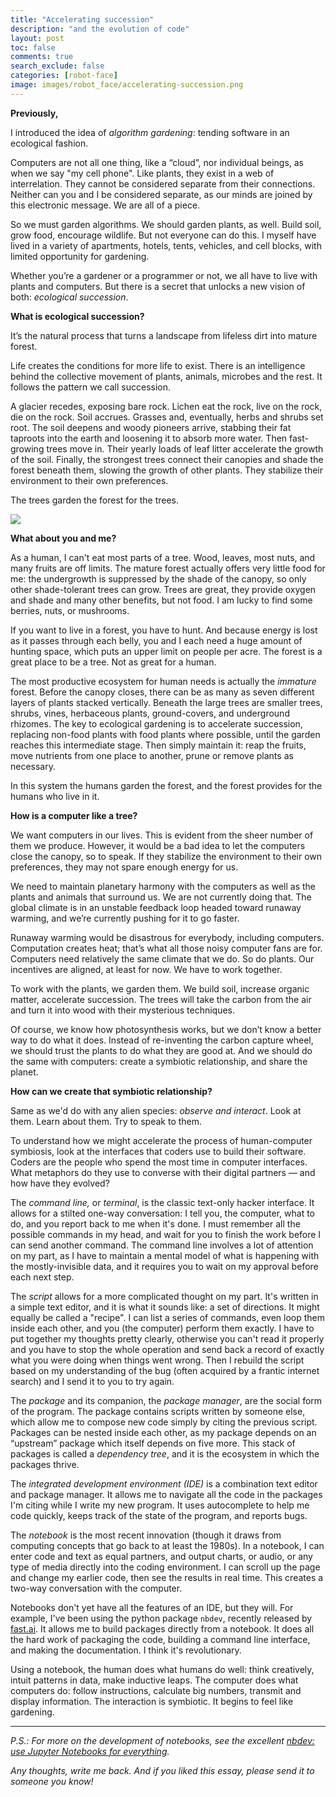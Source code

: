 ```yaml
---
title: "Accelerating succession"
description: "and the evolution of code"
layout: post
toc: false
comments: true
search_exclude: false
categories: [robot-face]
image: images/robot_face/accelerating-succession.png
---
```

**Previously,**

I introduced the idea of *algorithm gardening*: tending software in an ecological fashion. 

Computers are not all one thing, like a “cloud”, nor individual beings, as when we say "my cell phone". Like plants, they exist in a web of interrelation. They cannot be considered separate from their connections. Neither can you and I be considered separate, as our minds are joined by this electronic message. We are all of a piece.

So we must garden algorithms. We should garden plants, as well. Build soil, grow food, encourage wildlife. But not everyone can do this. I myself have lived in a variety of apartments, hotels, tents, vehicles, and cell blocks, with limited opportunity for gardening. 

Whether you’re a gardener or a programmer or not, we all have to live with plants and computers. But there is a secret that unlocks a new vision of both: *ecological succession*. 

**What is ecological succession?**

It’s the natural process that turns a landscape from lifeless dirt into mature forest. 

Life creates the conditions for more life to exist. There is an intelligence behind the collective movement of plants, animals, microbes and the rest. It follows the pattern we call succession. 

A glacier recedes, exposing bare rock. Lichen eat the rock, live on the rock, die on the rock. Soil accrues. Grasses and, eventually, herbs and shrubs set root. The soil deepens and woody pioneers arrive, stabbing their fat taproots into the earth and loosening it to absorb more water. Then fast-growing trees move in. Their yearly loads of leaf litter accelerate the growth of the soil. Finally, the strongest trees connect their canopies and shade the forest beneath them, slowing the growth of other plants. They stabilize their environment to their own preferences. 

The trees garden the forest for the trees.

![](https://bucketeer-e05bbc84-baa3-437e-9518-adb32be77984.s3.amazonaws.com/public/images/8f885885-b0f8-4f50-a81b-29411e3f8ec7_4000x2859.png)

**What about you and me?**

As a human, I can't eat most parts of a tree. Wood, leaves, most nuts, and many fruits are off limits. The mature forest actually offers very little food for me: the undergrowth is suppressed by the shade of the canopy, so only other shade-tolerant trees can grow. Trees are great, they provide oxygen and shade and many other benefits, but not food. I am lucky to find some berries, nuts, or mushrooms. 

If you want to live in a forest, you have to hunt. And because energy is lost as it passes through each belly, you and I each need a huge amount of hunting space, which puts an upper limit on people per acre. The forest is a great place to be a tree. Not as great for a human.

The most productive ecosystem for human needs is actually the *immature* forest. Before the canopy closes, there can be as many as seven different layers of plants stacked vertically. Beneath the large trees are smaller trees, shrubs, vines, herbaceous plants, ground-covers, and underground rhizomes. The key to ecological gardening is to accelerate succession, replacing non-food plants with food plants where possible, until the garden reaches this intermediate stage. Then simply maintain it: reap the fruits, move nutrients from one place to another, prune or remove plants as necessary. 

In this system the humans garden the forest, and the forest provides for the humans who live in it.

**How is a computer like a tree?**

We want computers in our lives. This is evident from the sheer number of them we produce. However, it would be a bad idea to let the computers close the canopy, so to speak. If they stabilize the environment to their own preferences, they may not spare enough energy for us. 

We need to maintain planetary harmony with the computers as well as the plants and animals that surround us. We are not currently doing that. The global climate is in an unstable feedback loop headed toward runaway warming, and we’re currently pushing for it to go faster.

Runaway warming would be disastrous for everybody, including computers. Computation creates heat; that’s what all those noisy computer fans are for. Computers need relatively the same climate that we do. So do plants. Our incentives are aligned, at least for now. We have to work together.

To work with the plants, we garden them. We build soil, increase organic matter, accelerate succession. The trees will take the carbon from the air and turn it into wood with their mysterious techniques. 

Of course, we know how photosynthesis works, but we don’t know a better way to do what it does. Instead of re-inventing the carbon capture wheel, we should trust the plants to do what they are good at. And we should do the same with computers: create a symbiotic relationship, and share the planet. 

**How can we create that symbiotic relationship?**

Same as we'd do with any alien species: *observe and interact*. Look at them. Learn about them. Try to speak to them.

To understand how we might accelerate the process of human-computer symbiosis, look at the interfaces that coders use to build their software. Coders are the people who spend the most time in computer interfaces. What metaphors do they use to converse with their digital partners — and how have they evolved?

The *command line,* or *terminal*, is the classic text-only hacker interface. It allows for a stilted one-way conversation: I tell you, the computer, what to do, and you report back to me when it's done. I must remember all the possible commands in my head, and wait for you to finish the work before I can send another command. The command line involves a lot of attention on my part, as I have to maintain a mental model of what is happening with the mostly-invisible data, and it requires you to wait on my approval before each next step. 

The *script* allows for a more complicated thought on my part. It's written in a simple text editor, and it is what it sounds like: a set of directions. It might equally be called a "recipe". I can list a series of commands, even loop them inside each other, and you (the computer) perform them exactly. I have to put together my thoughts pretty clearly, otherwise you can't read it properly and you have to stop the whole operation and send back a record of exactly what you were doing when things went wrong. Then I rebuild the script based on my understanding of the bug (often acquired by a frantic internet search) and I send it to you to try again. 

The *package* and its companion, the *package manager*, are the social form of the program. The package contains scripts written by someone else, which allow me to compose new code simply by citing the previous script. Packages can be nested inside each other, as my package depends on an “upstream” package which itself depends on five more. This stack of packages is called a *dependency tree*, and it is the ecosystem in which the packages thrive.

The *integrated development environment (IDE)* is a combination text editor and package manager. It allows me to navigate all the code in the packages I'm citing while I write my new program. It uses autocomplete to help me code quickly, keeps track of the state of the program, and reports bugs. 

The *notebook* is the most recent innovation (though it draws from computing concepts that go back to at least the 1980s). In a notebook, I can enter code and text as equal partners, and output charts, or audio, or any type of media directly into the coding environment. I can scroll up the page and change my earlier code, then see the results in real time. This creates a two-way conversation with the computer. 

Notebooks don't yet have all the features of an IDE, but they will. For example, I've been using the python package `nbdev`, recently released by [fast.ai](https://www.fast.ai/). It allows me to build packages directly from a notebook. It does all the hard work of packaging the code, building a command line interface, and making the documentation. I think it's revolutionary. 

Using a notebook, the human does what humans do well: think creatively, intuit patterns in data, make inductive leaps. The computer does what computers do: follow instructions, calculate big numbers, transmit and display information. The interaction is symbiotic. It begins to feel like gardening.



---

*P.S.: For more on the development of notebooks, see the excellent [nbdev: use Jupyter Notebooks for everything](https://www.fast.ai/2019/12/02/nbdev/).* 

*Any thoughts, write me back. And if you liked this essay, please send it to someone you know!* 

